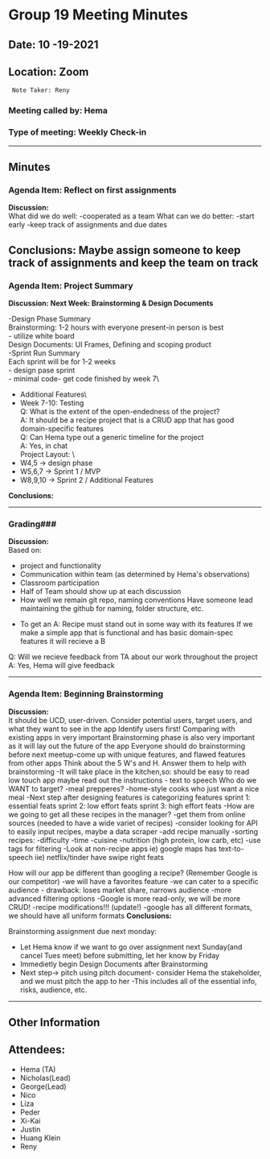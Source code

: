 # Group 19 Meeting Minutes #
## Date:  10 -19-2021 ##
## Location:  Zoom ##
     Note Taker: Reny

### **Meeting called by: Hema** ###

### **Type of meeting: Weekly Check-in**  ###
--------------------------------------

## Minutes ##

### Agenda Item: Reflect on first assignments ###

**Discussion:**  
What did we do well: 
-cooperated as a team
What can we do better: 
-start early
-keep track of assignments and due dates

**Conclusions:**
Maybe assign someone to keep track of assignments and keep the team on track
-------

### Agenda Item: Project Summary ###

**Discussion: Next Week: Brainstorming & Design Documents**  

-Design Phase Summary\
    Brainstorming: 1-2 hours with everyone present-in person is best\
    - utilize white board\
    Design Documents: UI Frames, Defining and scoping product\
-Sprint Run Summary\
    Each sprint will be for 1-2 weeks\
    - design pase sprint\
    - minimal code- get code finished by week 7\
- Additional Features\
- Week 7-10: Testing \
Q: What is the extent of the open-endedness of the project?\
A: It  should be a recipe project that is a CRUD app that has good domain-specific features\
Q: Can Hema type out a generic timeline for the project\
A: Yes, in chat\
Project Layout: \
- W4,5 -> design phase
- W5,6,7 -> Sprint 1 / MVP
- W8,9,10 -> Sprint 2 / Additional Features

**Conclusions:**

-------

### Grading###

**Discussion:**  
Based on:
- project and functionality
- Communication within team (as determined by Hema's observations)
- Classroom participation
- Half of Team should show up at each discussion
- How well we remain git repo, naming conventions
    Have someone lead maintaining the github for naming, folder structure, etc. 
* To get an A: Recipe must stand out in some way with its  features
  If we make a simple app that is functional and has basic domain-spec features it will recieve a B

Q: Will we recieve feedback from TA about our work throughout the project
A: Yes, Hema will give feedback

-------

### Agenda Item: Beginning Brainstorming ###

**Discussion:**  
It should be UCD, user-driven. Consider potential users, target users, and what they want to see in the app
Identify users first!
Comparing with existing apps in very important
Brainstorming phase is also very important as it will lay out the future of the app
Everyone should do brainstorming before next meetup-come up with unique features, and flawed features from other apps
Think about the 5 W's and H. Answer them to help with brainstorming
-It will take place in the kitchen,so:
    should be easy to read
    low touch app
    maybe read out the instructions - text to speech
Who do we WANT to target?
    -meal prepperes?
    -home-style cooks who just want a nice meal
-Next step after designing features is categorizing features
    sprint 1: essential feats
    sprint 2: low effort feats 
    sprint 3: high effort feats
-How are we going to get all these recipes in the manager?
    -get them from online sources (needed to have a wide variet of recipes)
        -consider looking for API to easily input recipes, maybe a data scraper
    -add recipe manually
-sorting recipes:
    -difficulty
    -time
    -cuisine
    -nutrition (high protein, low carb, etc)
-use tags for filtering 
-Look at non-recipe apps
ie) google maps has text-to-speech
iie) netflix/tinder have swipe right feats

How will our app be different than googling a recipe?
(Remember Google is our competitor)
-we will have a favorites feature 
-we can cater to a specific audience - drawback: loses market share, narrows audience
-more advanced filtering options
-Google is more read-only, we will be more CRUD!
-recipe modifications!!! (update!)
-google has all different formats, we should have all uniform formats
**Conclusions:**

Brainstorming assignment due next monday: 
- Let Hema know if we want to go over assignment next Sunday(and cancel Tues meet) before submitting, let her know by Friday
- Immedietly begin Design Documents after Brainstorming
- Next step-> pitch using pitch document- consider Hema the stakeholder, and we must pitch the app to her
    -This includes all of the essential info, risks, audience, etc.

-----------------------------------

## Other Information ##


## Attendees: ##
- Hema (TA) 
- Nicholas(Lead) 
- George(Lead) 
- Nico 
- Liza 
- Peder 
- Xi-Kai 
- Justin
- Huang Klein
- Reny
